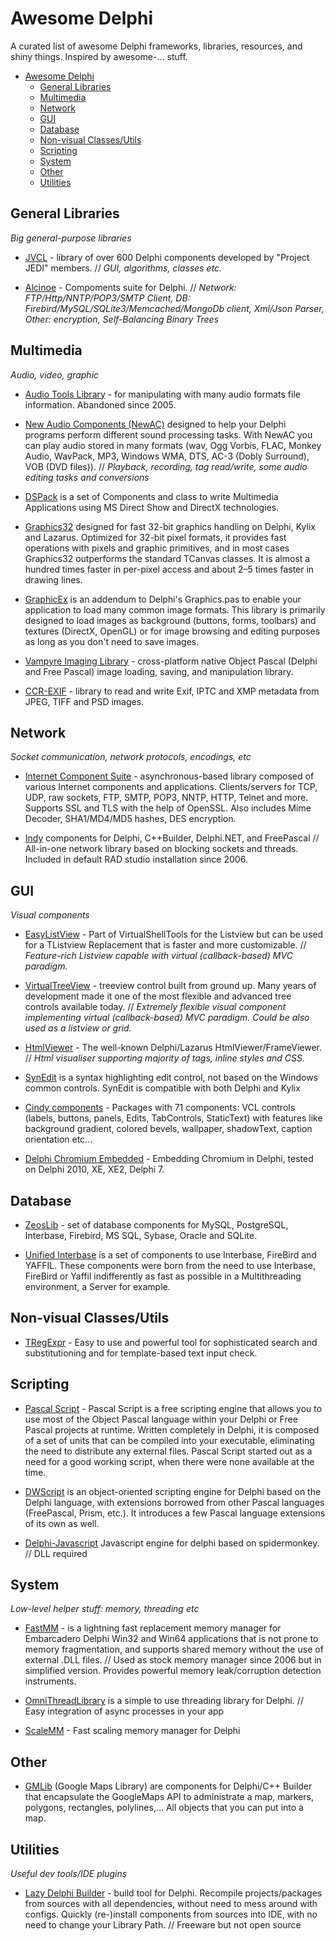 # Awesome Delphi
A curated list of awesome Delphi frameworks, libraries, resources, and shiny things. Inspired by awesome-... stuff.

- [Awesome Delphi](#awesome-delphi)
	- [General Libraries](#general-libraries)
	- [Multimedia](#multimedia)
	- [Network](#network)
	- [GUI](#gui)
	- [Database](#database)
	- [Non-visual Classes/Utils](#non-visual-classesutils)
	- [Scripting](#scripting)
	- [System](#system)
	- [Other](#other)
	- [Utilities](#utilities)

## General Libraries
*Big general-purpose libraries*

* [JVCL](http://sourceforge.net/projects/jvc) - library of over 600 Delphi components developed by "Project JEDI" members.
// *GUI, algorithms, classes etc.*

* [Alcinoe](http://sourceforge.net/projects/alcinoe) - Compoments suite for Delphi.
// *Network: FTP/Http/NNTP/POP3/SMTP Client, DB: Firebird/MySQL/SQLite3/Memcached/MongoDb client, Xml/Json Parser, Other: encryption, Self-Balancing Binary Trees*

## Multimedia
*Audio, video, graphic*

* [Audio Tools Library](http://mac.sourceforge.net/atl) - for manipulating with many audio formats file information. Abandoned since 2005.

* [New Audio Components (NewAC)](http://code.google.com/p/newac) designed to help your Delphi programs perform different sound processing tasks. With NewAC you can play audio stored in many formats (wav, Ogg Vorbis, FLAC, Monkey Audio, WavPack, MP3, Windows WMA, DTS, AC-3 (Dobly Surround), VOB (DVD files)).
// *Playback, recording, tag read/write, some audio editing tasks and conversions*

* [DSPack](https://code.google.com/p/dspack) is a set of Components and class to write Multimedia Applications using MS Direct Show and DirectX technologies.

* [Graphics32](http://sourceforge.net/projects/graphics32) designed for fast 32-bit graphics handling on Delphi, Kylix and Lazarus. Optimized for 32-bit pixel formats, it provides fast operations with pixels and graphic primitives, and in most cases Graphics32 outperforms the standard TCanvas classes. It is almost a hundred times faster in per-pixel access and about 2–5 times faster in drawing lines.

* [GraphicEx](http://www.delphi-gems.com/index.php/libs/graphicex-library) is an addendum to Delphi's Graphics.pas to enable your application to load many common image formats. This library is primarily designed to load images as background (buttons, forms, toolbars) and textures (DirectX, OpenGL) or for image browsing and editing purposes as long as you don't need to save images.

* [Vampyre Imaging Library](http://imaginglib.sourceforge.net) - cross-platform native Object Pascal (Delphi and Free Pascal) image loading, saving, and manipulation library.

* [CCR-EXIF](http://ccr-exif.googlecode.com) - library to read and write Exif, IPTC and XMP metadata from JPEG, TIFF and PSD images.

## Network
*Socket communication, network protocols, encodings, etc*

* [Internet Component Suite](http://www.overbyte.be/frame_index.html) - asynchronous-based library composed of various Internet components and applications. Clients/servers for TCP, UDP, raw sockets, FTP, SMTP, POP3, NNTP, HTTP, Telnet and more. Supports SSL and TLS with the help of OpenSSL. Also includes Mime Decoder, SHA1/MD4/MD5 hashes, DES encryption.

* [Indy](https://code.google.com/p/indyproject) components for Delphi, C++Builder, Delphi.NET, and FreePascal
// All-in-one network library based on blocking sockets and threads. Included in default RAD studio installation since 2006.

## GUI
*Visual components*

* [EasyListView](http://code.google.com/p/mustangpeakeasylistview) - Part of VirtualShellTools for the Listview but can be used for a TListview Replacement that is faster and more customizable.
// *Feature-rich Listview capable with virtual (callback-based) MVC paradigm.*

* [VirtualTreeView](http://code.google.com/p/virtual-treeview) - treeview control built from ground up. Many years of development made it one of the most flexible and advanced tree controls available today.
// *Extremely flexible visual component implementing virtual (callback-based) MVC paradigm. Could be also used as a listview or grid.*

* [HtmlViewer](http://github.com/BerndGabriel/HtmlViewer) - The well-known Delphi/Lazarus HtmlViewer/FrameViewer.
// *Html visualiser supporting majority of tags, inline styles and CSS.*

* [SynEdit](http://sourceforge.net/projects/synedit) is a syntax highlighting edit control, not based on the Windows common controls. SynEdit is compatible with both Delphi and Kylix

* [Cindy components](http://sourceforge.net/projects/tcycomponents) - Packages with 71 components: VCL controls (labels, buttons, panels, Edits, TabControls, StaticText) with features like background gradient, colored bevels, wallpaper, shadowText, caption orientation etc...

* [Delphi Chromium Embedded](https://code.google.com/p/delphichromiumembedded) - Embedding Chromium in Delphi, tested on Delphi 2010, XE, XE2, Delphi 7.

## Database

* [ZeosLib](http://sourceforge.net/projects/zeoslib) - set of database components for MySQL, PostgreSQL, Interbase, Firebird, MS SQL, Sybase, Oracle and SQLite.

* [Unified Interbase](http://sourceforge.net/projects/uib) is a set of components to use Interbase, FireBird and YAFFIL. These components were born from the need to use Interbase, FireBird or Yaffil indifferently as fast as possible in a Multithreading environment, a Server for example.

## Non-visual Classes/Utils

* [TRegExpr](http://regexpstudio.com/TRegExpr/TRegExpr.html) - Easy to use and powerful tool for sophisticated search and substitutioning and for template-based text input check.

## Scripting

* [Pascal Script](https://github.com/remobjects/pascalscript) - Pascal Script is a free scripting engine that allows you to use most of the Object Pascal language within your Delphi or Free Pascal projects at runtime. Written completely in Delphi, it is composed of a set of units that can be compiled into your executable, eliminating the need to distribute any external files. Pascal Script started out as a need for a good working script, when there were none available at the time.

* [DWScript](https://code.google.com/p/dwscript) is an object-oriented scripting engine for Delphi based on the Delphi language, with extensions borrowed from other Pascal languages (FreePascal, Prism, etc.). It introduces a few Pascal language extensions of its own as well.

* [Delphi-Javascript](https://code.google.com/p/delphi-javascript) Javascript engine for delphi based on spidermonkey.
// DLL required

## System
*Low-level helper stuff: memory, threading etc*

* [FastMM](http://sourceforge.net/projects/fastmm) - is a lightning fast replacement memory manager for Embarcadero Delphi Win32 and Win64 applications that is not prone to memory fragmentation, and supports shared memory without the use of external .DLL files.
// Used as stock memory manager since 2006 but in simplified version. Provides powerful memory leak/corruption detection instruments.

* [OmniThreadLibrary](https://code.google.com/p/omnithreadlibrary) is a simple to use threading library for Delphi.
// Easy integration of async processes in your app

* [ScaleMM](https://code.google.com/p/scalemm) - Fast scaling memory manager for Delphi

## Other

* [GMLib](https://code.google.com/p/gmlibrary) (Google Maps Library) are components for Delphi/C++ Builder that encapsulate the GoogleMaps API to administrate a map, markers, polygons, rectangles, polylines,... All objects that you can put into a map.

## Utilities
*Useful dev tools/IDE plugins*

* [Lazy Delphi Builder](https://bitbucket.org/tdelphi/lazy-delphi-builder-downloads/downloads) - build tool for Delphi. Recompile projects/packages from sources with all dependencies, without need to mess around with configs. Quickly (re-)install components from sources into IDE, with no need to change your Library Path.
// Freeware but not open source
